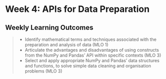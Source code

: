 # Week 4: APIs for Data Preparation

## Weekly Learning Outcomes

> - Identify mathematical terms and techniques associated with the preparation and analysis of data (MLO 1)
> - Articulate the advantages and disadvantages of using constructs from the NumPy and Pandas’ API within specific contexts (MLO 3)
> - Select and apply appropriate NumPy and Pandas’ data structures and functions, to solve simple data cleaning and organisation problems (MLO 3)

